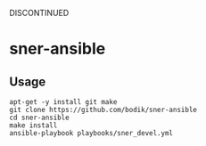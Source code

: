 DISCONTINUED

# sner-ansible

## Usage

```
apt-get -y install git make
git clone https://github.com/bodik/sner-ansible
cd sner-ansible
make install
ansible-playbook playbooks/sner_devel.yml
```
